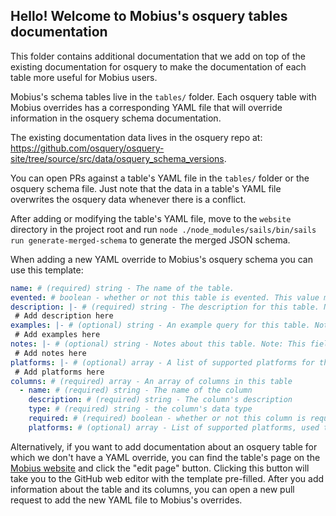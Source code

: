 ## Hello! Welcome to Mobius's osquery tables documentation

This folder contains additional documentation that we add on top of the existing documentation for osquery to make the documentation of each table more useful for Mobius users.

Mobius's schema tables live in the `tables/` folder. Each osquery table with Mobius overrides has a corresponding YAML file that will override information in the osquery schema documentation.

The existing documentation data lives in the osquery repo at: <https://github.com/osquery/osquery-site/tree/source/src/data/osquery_schema_versions>.

You can open PRs against a table's YAML file in the `tables/` folder or the osquery schema file. Just note that the data in a table's YAML file overwrites the osquery data whenever there is a conflict.

After adding or modifying the table's YAML file, move to the `website` directory in the project root and run `node ./node_modules/sails/bin/sails run generate-merged-schema` to generate the merged JSON schema.

When adding a new YAML override to Mobius's osquery schema you can use this template:

```yaml
name: # (required) string - The name of the table.
evented: # boolean - whether or not this table is evented. This value may be required depending on the table's source.
description: |- # (required) string - The description for this table. Note: this field supports markdown
 # Add description here
examples: |- # (optional) string - An example query for this table. Note: This field supports markdown
 # Add examples here
notes: |- # (optional) string - Notes about this table. Note: This field supports markdown.
 # Add notes here
platforms: |- # (optional) array - A list of supported platforms for this table (any of: `darwin`, `windows`, `linux`, `chrome`)
 # Add platforms here
columns: # (required) array - An array of columns in this table
  - name: # (required) string - The name of the column
    description: # (required) string - The column's description
    type: # (required) string - the column's data type
    required: # (required) boolean - whether or not this column is required to query this table.
    platforms: # (optional) array - List of supported platforms, used to clarify when a column isn't available on every platform its table supports (any of: `darwin`, `windows`, `linux`, `chrome`)
```

Alternatively, if you want to add documentation about an osquery table for which we don't have a YAML override, you can find the table's page on the [Mobius website](https://mobiusmdm.com/tables) and click the "edit page" button. Clicking this button will take you to the GitHub web editor with the template pre-filled. After you add information about the table and its columns, you can open a new pull request to add the new YAML file to Mobius's overrides.
